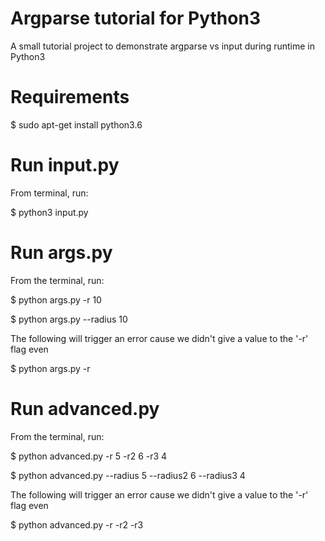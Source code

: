 # Argparse tutorial for Python3

A small tutorial project to demonstrate argparse vs input during runtime in Python3

# Requirements

$ sudo apt-get install python3.6

# Run input.py

From terminal, run:

$ python3 input.py


# Run args.py

From the terminal, run:

$ python args.py -r 10

$ python args.py --radius 10

The following will trigger an error cause we didn't give 
a value to the '-r' flag even

$ python args.py -r


# Run advanced.py

From the terminal, run:

$ python advanced.py -r 5 -r2 6 -r3 4

$ python advanced.py --radius 5 --radius2 6 --radius3 4

The following will trigger an error cause we didn't give 
a value to the '-r' flag even

$ python advanced.py -r -r2 -r3
